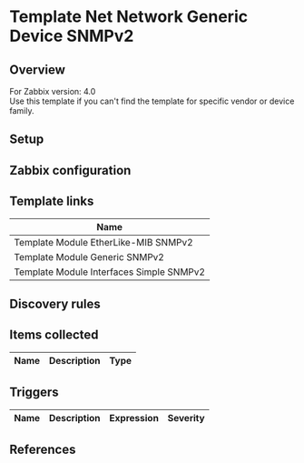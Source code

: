 
# Template Net Network Generic Device SNMPv2

## Overview

For Zabbix version: 4.0  
Use this template if you can't find the template for specific vendor or device family.

## Setup


## Zabbix configuration



## Template links

|Name|
|----|
|Template Module EtherLike-MIB SNMPv2|
|Template Module Generic SNMPv2|
|Template Module Interfaces Simple SNMPv2|

## Discovery rules


## Items collected

|Name|Description|Type|
|----|-----------|----|


## Triggers

|Name|Description|Expression|Severity|
|----|-----------|----|----|

## References

